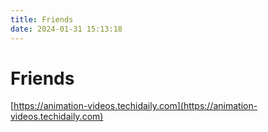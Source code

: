 ```yaml
---
title: Friends
date: 2024-01-31 15:13:18
---
```


# Friends

[https://animation-videos.techidaily.com](https://animation-videos.techidaily.com)